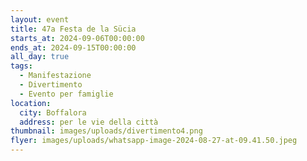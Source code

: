 ```yaml
---
layout: event
title: 47a Festa de la Sücia
starts_at: 2024-09-06T00:00:00
ends_at: 2024-09-15T00:00:00
all_day: true
tags:
  - Manifestazione
  - Divertimento
  - Evento per famiglie
location:
  city: Boffalora
  address: per le vie della città
thumbnail: images/uploads/divertimento4.png
flyer: images/uploads/whatsapp-image-2024-08-27-at-09.41.50.jpeg
---
```


